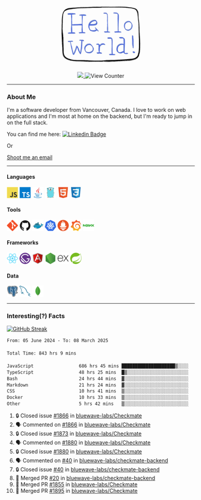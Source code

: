 <div align="center">
    <img src="./img/hello_world.webp" height="200px" width="">
    <div>
        <a href="https://www.linkedin.com/in/ajhollid">
            <img src="https://img.shields.io/badge/LinkedIn-blue"/>
        </a>
        <img src="https://komarev.com/ghpvc/?username=ajhollid&color=yellow" alt="View Counter">
    </div>
</div>

---

### About Me

I'm a software developer from Vancouver, Canada. I love to work on web applications and I'm most at home on the backend, but I'm ready to jump in on the full stack.

You can find me here: [![Linkedin Badge](https://img.shields.io/badge/-ajhollid-blue?style=flat&logo=Linkedin&logoColor=white)](https://www.linkedin.com/in/ajhollid)

Or

[Shoot me an email](mailto:ajhollid@gmail.com)

---

#### Languages

<div>
    <img src="./img/devicons/javascript-original.svg" width=30 height=30 alt="JavaScript">
    <img src="/img/devicons/typescript-original.svg" width=30 height=30 alt="TypeScript">
    <img src="./img/devicons/java-original.svg" width=30 height=30 alt="Java">
    <img src="./img/devicons/go-original.svg" width=30 height=30 alt="Golang">
    <img src="./img/devicons/html5-original.svg" width=30 height=30 alt="HTML 5">
    <img src="./img/devicons/css3-original.svg" width=30 height=30 alt="CSS 3">
</div>

#### Tools

<div>
    <img src="./img/devicons/git-original.svg" width=30 height=30 alt="Git">
    <img src="./img/devicons/github-original.svg" width=30 height=30 alt="Github">
    <img src="./img/devicons/docker-original.svg" width=30 
    height=30 alt="Docker">
    <img src="./img/devicons/kubernetes-original.svg" width=30 height=30 alt="K8">
    <img src="./img/devicons/prometheus-original.svg" width=30 height=30 alt="Prometheus">
    <img src="./img/devicons/grafana-original.svg" width=30 height=30 alt="Grafana">
    <img src="./img/devicons/nginx-original.svg" width=30 height=30 alt="Nginx">
</div>

#### Frameworks

<div>
    <img src="./img/devicons/react-original.svg" width=30 height=30 alt="React">
    <img src="./img/devicons/gatsby-original.svg" width=30 height=30 alt="Gatsby">
    <img src="./img/devicons/angularjs-original.svg" width=30 height=30 alt="AngularJS">
    <img src="./img/devicons/nodejs-original.svg" width=30 height=30 alt="NodeJS">
    <img src="./img/devicons/express-original.svg" width=30 height=30 alt="Express">
    <img src="./img/devicons/spring-original.svg" width=30 height=30 alt="Spring">
</div>

#### Data

<div>
    <img src="./img/devicons/postgresql-original.svg" width=30 height=30 alt="Postgresql">
    <img src="./img/devicons/mysql-original.svg" width=30 height=30 alt="Mysql">
    <img src="./img/devicons/mongodb-original.svg" width=30 height=30 alt="MongoDB">
</div>

---

### Interesting(?) Facts

[![GitHub Streak](http://github-readme-streak-stats.herokuapp.com?user=ajhollid)](https://git.io/streak-stats)

 <!--START_SECTION:waka-->

```txt
From: 05 June 2024 - To: 08 March 2025

Total Time: 843 hrs 9 mins

JavaScript                 686 hrs 45 mins ████████████████████▒░░░░   80.90 %
TypeScript                 48 hrs 25 mins  █▒░░░░░░░░░░░░░░░░░░░░░░░   05.70 %
Bash                       24 hrs 44 mins  ▓░░░░░░░░░░░░░░░░░░░░░░░░   02.92 %
Markdown                   21 hrs 24 mins  ▓░░░░░░░░░░░░░░░░░░░░░░░░   02.52 %
CSS                        10 hrs 41 mins  ▒░░░░░░░░░░░░░░░░░░░░░░░░   01.26 %
Docker                     10 hrs 33 mins  ▒░░░░░░░░░░░░░░░░░░░░░░░░   01.24 %
Other                      5 hrs 42 mins   ▒░░░░░░░░░░░░░░░░░░░░░░░░   00.67 %
```

<!--END_SECTION:waka-->


<!--START_SECTION:activity-->
1. 🔒 Closed issue [#1866](https://github.com/bluewave-labs/Checkmate/issues/1866) in [bluewave-labs/Checkmate](https://github.com/bluewave-labs/Checkmate)
2. 🗣 Commented on [#1866](https://github.com/bluewave-labs/Checkmate/issues/1866#issuecomment-2711378790) in [bluewave-labs/Checkmate](https://github.com/bluewave-labs/Checkmate)
3. 🔒 Closed issue [#1873](https://github.com/bluewave-labs/Checkmate/issues/1873) in [bluewave-labs/Checkmate](https://github.com/bluewave-labs/Checkmate)
4. 🗣 Commented on [#1880](https://github.com/bluewave-labs/Checkmate/issues/1880#issuecomment-2711376861) in [bluewave-labs/Checkmate](https://github.com/bluewave-labs/Checkmate)
5. 🔒 Closed issue [#1880](https://github.com/bluewave-labs/Checkmate/issues/1880) in [bluewave-labs/Checkmate](https://github.com/bluewave-labs/Checkmate)
6. 🗣 Commented on [#40](https://github.com/bluewave-labs/checkmate-backend/issues/40#issuecomment-2711348277) in [bluewave-labs/checkmate-backend](https://github.com/bluewave-labs/checkmate-backend)
7. 🔒 Closed issue [#40](https://github.com/bluewave-labs/checkmate-backend/issues/40) in [bluewave-labs/checkmate-backend](https://github.com/bluewave-labs/checkmate-backend)
8. 🎉 Merged PR [#20](https://github.com/bluewave-labs/checkmate-backend/pull/20) in [bluewave-labs/checkmate-backend](https://github.com/bluewave-labs/checkmate-backend)
9. 🎉 Merged PR [#1855](https://github.com/bluewave-labs/Checkmate/pull/1855) in [bluewave-labs/Checkmate](https://github.com/bluewave-labs/Checkmate)
10. 🎉 Merged PR [#1895](https://github.com/bluewave-labs/Checkmate/pull/1895) in [bluewave-labs/Checkmate](https://github.com/bluewave-labs/Checkmate)
<!--END_SECTION:activity-->
